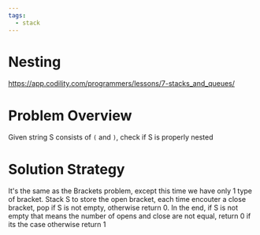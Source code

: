 ```yaml
---
tags:
  - stack
---
```


# Nesting

https://app.codility.com/programmers/lessons/7-stacks_and_queues/

# Problem Overview

Given string S consists of `(` and `)`, check if S is properly nested

# Solution Strategy

It's the same as the Brackets problem, except this time we have only 1 type of bracket.
Stack S to store the open bracket, each time encouter a close bracket, pop if S is not empty, otherwise return 0. In the end, if S is not empty that means the number of opens and close are not equal, return 0 if its the case otherwise return 1
